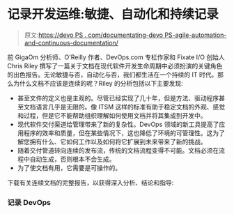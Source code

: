# 记录开发运维:敏捷、自动化和持续记录

> 原文:[https://devo PS . com/documentating-devo PS-agile-automation-and-continuous-documentation/](https://devops.com/documenting-devops-agile-automation-and-continuous-documentation/)

前 GigaOm 分析师、O'Reilly 作者、DevOps.com 专栏作家和 Fixate I/O 创始人 Chris Riley 撰写了一篇关于文档在现代软件开发生命周期中必须扮演的关键角色的出色报告。无论敏捷与否，自动化与否，我们都生活在一个持续的 IT 时代。那么为什么文档不应该是连续的呢？Riley 的分析包括以下主要发现:

*   甚至文件的定义也是主观的。尽管已经实现了几十年，但是方法、驱动程序甚至文档语言几乎是无限的。像 ITSM 这样的标准有助于稳定文档的外观、感觉和过程，但是它不能帮助组织理解如何使用文档并将其集成到开发中。
*   现代软件交付渠道给管理带来了新的复杂性。DevOps 领域的新工具提高了应用程序的效率和质量，但在某些情况下，这也降低了环境的可管理性。这为了解您拥有什么、它如何工作以及如何将它扩展到未来带来了新的挑战。
*   随着交付管道转向连续的发布流，传统的文档流程变得不可能。文档必须在流程中自动生成，否则根本不会生成。
*   为了使文档有用，它需要是可操作的。

下载有关连续文档的完整报告，以获得深入分析、结论和指导:

### 记录 DevOps
